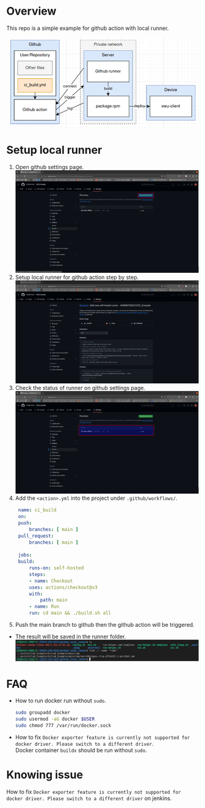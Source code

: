 <!--
 Copyright (c) 2024 innodisk Crop.
 
 This software is released under the MIT License.
 https://opensource.org/licenses/MIT
-->

# Overview
This repo is a simple example for github action with local runner.

![](doc/flow.png)

# Setup local runner
1. Open github settings page.
    ![](doc/step1.png)
2. Setup local runner for github action step by step.
    ![](doc/step2.png)
3. Check the status of runner on github settings page.
    ![](doc/step3.png)
4. Add the `<action>.yml` into the project under `.github/workflows/`.
   ```yaml
    name: ci_build
    on:
    push:
        branches: [ main ]
    pull_request:
        branches: [ main ]

    jobs:
    build:
        runs-on: self-hosted
        steps:
        - name: Checkout
        uses: actions/checkout@v3
        with:
            path: main
        - name: Run
        run: cd main && ./build.sh all
   ```
5. Push the main branch to github then the github action will be triggered.
- The result will be saved in the runner folder.
    ![](doc/result.png)

# FAQ
- How to run docker run without `sudo`.
  ```bash
  sudo groupadd docker
  sudo usermod -aG docker $USER
  sudo chmod 777 /var/run/docker.sock
  ```
- How to fix `Docker exporter feature is currently not supported for docker driver. Please switch to a different driver`.  
  Docker container `buildx` should be run without `sudo`.

# Knowing issue
How to fix `Docker exporter feature is currently not supported for docker driver. Please switch to a different driver` on jenkins.